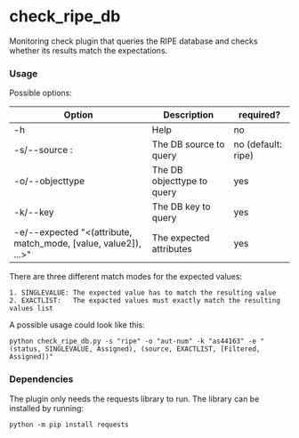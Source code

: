 # check_ripe_db
Monitoring check plugin that queries the RIPE database and checks whether its results match the expectations.

### Usage
Possible options:  

|                          Option                                 |         Description        |      required?      |            
|-----------------------------------------------------------------|----------------------------|---------------------|
| -h                                                              | Help                       | no                  |
| -s/--source <DB source>:                                        | The DB source to query     | no (default: ripe)  |
| -o/--objecttype <DB objecttype>                                 | The DB objecttype to query | yes                 |
| -k/--key <DB search key>                                        | The DB key to query        | yes                 |
| -e/--expected "<(attribute, match_mode, [value, value2]), ...>" | The expected attributes    | yes                 |

There are three different match modes for the expected values:
    
    1. SINGLEVALUE: The expected value has to match the resulting value
    2. EXACTLIST:   The expacted values must exactly match the resulting values list

A possible usage could look like this:

```shell
python check_ripe_db.py -s "ripe" -o "aut-num" -k "as44163" -e "(status, SINGLEVALUE, Assigned), (source, EXACTLIST, [Filtered, Assigned])"
```

### Dependencies

The plugin only needs the requests library to run. The library can be installed by running:

```shell
python -m pip install requests
```
